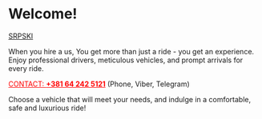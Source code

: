 # Welcome!

[SRPSKI](/)

When you hire a us, You get more than just a ride - you get an experience.
Enjoy professional drivers, meticulous vehicles, and prompt arrivals for every ride.

<a href="tel:+381642425121" style="color:red">CONTACT: <strong>+381 64 242 5121</strong></a> (Phone, Viber, Telegram)

Choose a vehicle that will meet your needs, and indulge in a comfortable, safe and luxurious ride!